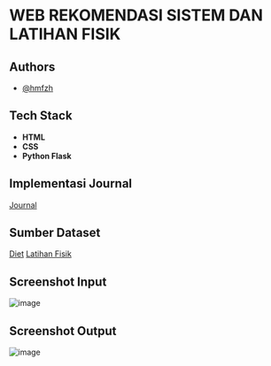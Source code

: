 # WEB REKOMENDASI SISTEM DAN LATIHAN FISIK

## Authors 
- [@hmfzh](https://github.com/hmfzh)
  
## Tech Stack  
- **HTML**  
- **CSS**  
- **Python Flask**  

## Implementasi Journal   
[Journal](https://socjs.telkomuniversity.ac.id/ojs/index.php/indojc/article/view/959)

## Sumber Dataset
[Diet](https://www.kaggle.com/datasets/izharalam150/diet-recommendation)
[Latihan Fisik](https://www.kaggle.com/datasets/muhannadtuameh/exercise-recognition?resource=download)


## Screenshot Input
![image](https://github.com/user-attachments/assets/374fabb4-b2b6-40b5-a554-743c01f01dc3)

## Screenshot Output
![image](https://github.com/user-attachments/assets/3b4a1530-e06e-451a-9c03-fff22d7c9315)
